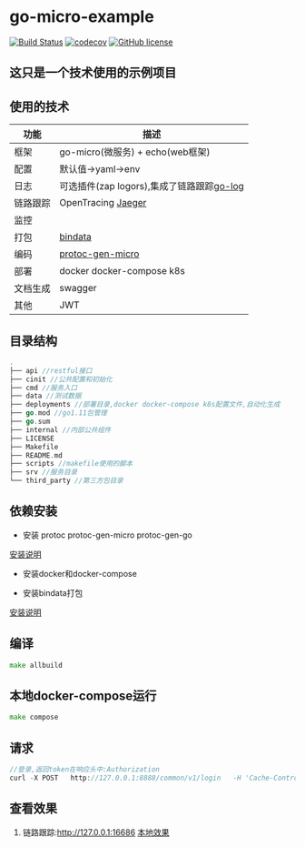 # go-micro-example

[![Build Status](https://travis-ci.org/xiaomeng79/go-example.svg?branch=master)](https://travis-ci.org/xiaomeng79/go-example) [![codecov](https://codecov.io/gh/xiaomeng79/go-example/branch/master/graph/badge.svg)](https://codecov.io/gh/xiaomeng79/go-example)
[![GitHub license](https://img.shields.io/github/license/xiaomeng79/go-example.svg)](https://github.com/xiaomeng79/go-example/blob/master/LICENSE)

## 这只是一个技术使用的示例项目



## 使用的技术

|功能|描述|
|---|---|
|框架|go-micro(微服务) + echo(web框架)|
|配置|默认值->yaml->env|
|日志|可选插件(zap logors),集成了链路跟踪[go-log](https://github.com/xiaomeng79/go-log)|
|链路跟踪|OpenTracing [Jaeger](https://github.com/jaegertracing/jaeger)|
|监控||
|打包|[bindata](https://github.com/jteeuwen/go-bindata)|
|编码|[protoc-gen-micro](https://github.com/micro/protoc-gen-micro)|
|部署|docker docker-compose k8s|
|文档生成|swagger|
|其他|JWT|

## 目录结构

```go
.
├── api //restful接口
├── cinit //公共配置和初始化
├── cmd //服务入口
├── data //测试数据
├── deployments //部署目录,docker docker-compose k8s配置文件,自动化生成
├── go.mod //go1.11包管理
├── go.sum
├── internal //内部公共组件
├── LICENSE
├── Makefile 
├── README.md
├── scripts //makefile使用的脚本
├── srv //服务目录
└── third_party //第三方包目录

```
## 依赖安装

-  安装 protoc protoc-gen-micro  protoc-gen-go 

[安装说明](https://github.com/micro/protoc-gen-micro)

-  安装docker和docker-compose


- 安装bindata打包

[安装说明](https://github.com/jteeuwen/go-bindata#installation)

## 编译
```go
make allbuild
```
## 本地docker-compose运行

```go
make compose
```

## 请求

```go
//登录,返回token在响应头中:Authorization
curl -X POST   http://127.0.0.1:8888/common/v1/login   -H 'Cache-Controlapplication/json'    -d '{"username":"xiaomeng01","password":"123456"}' -i   
```

## 查看效果

1. 链路跟踪:http://127.0.0.1:16686 [本地效果](http://127.0.0.1:16686)